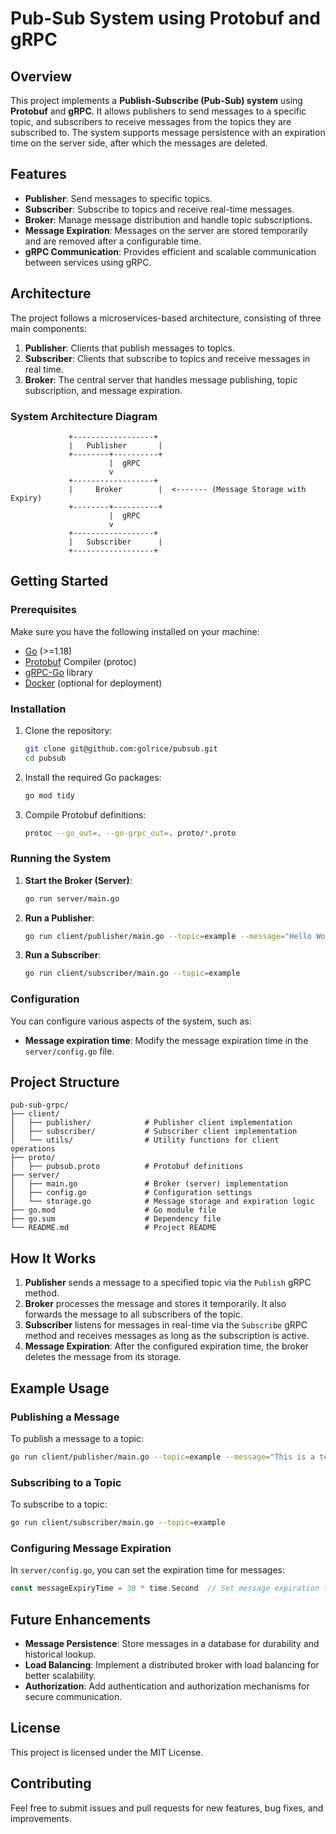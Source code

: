 # Pub-Sub System using Protobuf and gRPC

## Overview

This project implements a **Publish-Subscribe (Pub-Sub) system** using **Protobuf** and **gRPC**. It allows publishers to send messages to a specific topic, and subscribers to receive messages from the topics they are subscribed to. The system supports message persistence with an expiration time on the server side, after which the messages are deleted.

## Features

- **Publisher**: Send messages to specific topics.
- **Subscriber**: Subscribe to topics and receive real-time messages.
- **Broker**: Manage message distribution and handle topic subscriptions.
- **Message Expiration**: Messages on the server are stored temporarily and are removed after a configurable time.
- **gRPC Communication**: Provides efficient and scalable communication between services using gRPC.
  
## Architecture

The project follows a microservices-based architecture, consisting of three main components:

1. **Publisher**: Clients that publish messages to topics.
2. **Subscriber**: Clients that subscribe to topics and receive messages in real time.
3. **Broker**: The central server that handles message publishing, topic subscription, and message expiration.

### System Architecture Diagram

```
             +------------------+  
             |   Publisher       |  
             +--------+----------+  
                      |  gRPC  
                      v  
             +------------------+  
             |     Broker        |  <------- (Message Storage with Expiry)
             +--------+----------+  
                      |  gRPC  
                      v  
             +------------------+  
             |   Subscriber      |  
             +------------------+  
```

## Getting Started

### Prerequisites

Make sure you have the following installed on your machine:

- [Go](https://golang.org/dl/) (>=1.18)
- [Protobuf](https://developers.google.com/protocol-buffers) Compiler (protoc)
- [gRPC-Go](https://grpc.io/docs/languages/go/quickstart/) library
- [Docker](https://www.docker.com/) (optional for deployment)
  
### Installation

1. Clone the repository:

   ```bash
   git clone git@github.com:golrice/pubsub.git
   cd pubsub
   ```

2. Install the required Go packages:

   ```bash
   go mod tidy
   ```

3. Compile Protobuf definitions:

   ```bash
   protoc --go_out=. --go-grpc_out=. proto/*.proto
   ```

### Running the System

1. **Start the Broker (Server)**:

   ```bash
   go run server/main.go
   ```

2. **Run a Publisher**:

   ```bash
   go run client/publisher/main.go --topic=example --message="Hello World!"
   ```

3. **Run a Subscriber**:

   ```bash
   go run client/subscriber/main.go --topic=example
   ```

### Configuration

You can configure various aspects of the system, such as:

- **Message expiration time**: Modify the message expiration time in the `server/config.go` file.
  
## Project Structure

```
pub-sub-grpc/
├── client/
│   ├── publisher/            # Publisher client implementation
│   ├── subscriber/           # Subscriber client implementation
│   └── utils/                # Utility functions for client operations
├── proto/
│   ├── pubsub.proto          # Protobuf definitions
├── server/
│   ├── main.go               # Broker (server) implementation
│   ├── config.go             # Configuration settings
│   └── storage.go            # Message storage and expiration logic
├── go.mod                    # Go module file
├── go.sum                    # Dependency file
└── README.md                 # Project README
```

## How It Works

1. **Publisher** sends a message to a specified topic via the `Publish` gRPC method.
2. **Broker** processes the message and stores it temporarily. It also forwards the message to all subscribers of the topic.
3. **Subscriber** listens for messages in real-time via the `Subscribe` gRPC method and receives messages as long as the subscription is active.
4. **Message Expiration**: After the configured expiration time, the broker deletes the message from its storage.

## Example Usage

### Publishing a Message

To publish a message to a topic:

```bash
go run client/publisher/main.go --topic=example --message="This is a test message."
```

### Subscribing to a Topic

To subscribe to a topic:

```bash
go run client/subscriber/main.go --topic=example
```

### Configuring Message Expiration

In `server/config.go`, you can set the expiration time for messages:

```go
const messageExpiryTime = 30 * time.Second  // Set message expiration to 30 seconds
```

## Future Enhancements

- **Message Persistence**: Store messages in a database for durability and historical lookup.
- **Load Balancing**: Implement a distributed broker with load balancing for better scalability.
- **Authorization**: Add authentication and authorization mechanisms for secure communication.

## License

This project is licensed under the MIT License.

## Contributing

Feel free to submit issues and pull requests for new features, bug fixes, and improvements.

